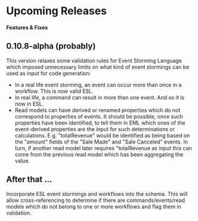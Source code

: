 # Upcoming Releases

__Features & Fixes__

## 0.10.8-alpha (probably)

This version relaxes some validation rules for Event Storming Language which imposed unnecessary limits on what kind of event stormings can be used as input for code generation:

* In a real life event storming, an event can occur more than once in a workflow. This is now valid ESL.
* In real life, a command can result in more than one event. And so it is now in ESL.
* Read models can have derived or renamed properties which do not correspond to properties of events. It should be possible, once such properties have been identified, to tell them in EML which ones of the event-derived properties are the input for such determinations or calculations. E.g. "totalRevenue" would be identified as being based on the "amount" fields of the "Sale Made" and "Sale Canceled" events. 
In turn, if another read model later requires "totalRevenue as input this can come from the previous read model which has been aggregating the value.

## After that ...

Incorporate ESL event stormings and workflows into the schema. This will allow cross-referencing to determine if there are commands/events/read models which do not belong to one or more workflows and flag them in validation. 


